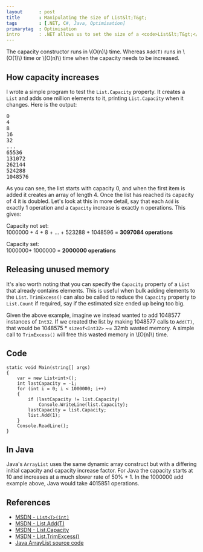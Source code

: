 ```yaml
---
layout      : post
title       : Manipulating the size of List&lt;T&gt;
tags        : [.NET, C#, Java, Optimisation]
primarytag  : Optimisation
intro       : .NET allows us to set the size of a <code>List&lt;T&gt;</code> in the constructor if we know the capacity ahead of time. This will save the List's inner (dynamic) array from being reassigned (and copied) when items are added. While usually this will make a minuscule change to your program, if the list is large enough it saves quite a few operations.
---
```


The capacity constructor runs in \\(O(n)\\) time. Whereas `Add(T)` runs in \\(O(1)\\) time or \\(O(n)\\) time when the capacity needs to be increased.



## How capacity increases

I wrote a simple program to test the `List.Capacity` property. It creates a `List` and adds one million elements to it, printing `List.Capacity` when it changes. Here is the output:

<pre>
0
4
8
16
32
...
65536
131072
262144
524288
1048576
</pre>

As you can see, the list starts with capacity 0, and when the first item is added it creates an array of length 4. Once the list has reached its capacity of 4 it is doubled. Let's look at this in more detail, say that each `Add` is exactly 1 operation and a `Capacity` increase is exactly n operations. This gives:

Capacity not set:<br />
1000000 + 4 + 8 + ... + 523288 + 1048596 = **3097084 operations**

Capacity set:<br />
1000000+ 1000000 = **2000000 operations**



## Releasing unused memory

It's also worth noting that you can specify the `Capacity` property of a `List` that already contains elements. This is useful when bulk adding elements to the `List`. `TrimExcess()` can also be called to reduce the `Capacity` property to `List.Count` if required, say if the estimated size ended up being too big.

Given the above example, imagine we instead wanted to add 1048577 instances of `Int32`. If we created the list by making 1048577 calls to `Add(T)`, that would be 1048575 * `sizeof<Int32>` ~= 32mb wasted memory. A simple call to `TrimExcess()` will free this wasted memory in \\(O(n)\\) time.



## Code

<!--prettify lang=csharp-->
    static void Main(string[] args)
    {
        var = new List<int>();
        int lastCapacity = -1;
        for (int i = 0; i < 1000000; i++)
        {
            if (lastCapacity != list.Capacity)
                Console.WriteLine(list.Capacity);
            lastCapacity = list.Capacity;
            list.Add(1);
        }
        Console.ReadLine();
    }



## In Java

Java's `ArrayList` uses the same dynamic array construct but with a differing initial capacity and capacity increase factor. For Java the capacity starts at 10 and increases at a much slower rate of 50% + 1. In the 1000000 add example above, Java would take 4015851 operations.



## References

- [MSDN - `List<T>(int)`][1]
- [MSDN - List.Add(T)][2]
- [MSDN - List.Capacity][3]
- [MSDN - List.TrimExcess()][4]
- [Java ArrayList source code][5]



[1]: http://msdn.microsoft.com/en-us/library/dw8e0z9z.aspx
[2]: http://msdn.microsoft.com/en-us/library/3wcytfd1.aspx
[3]: http://msdn.microsoft.com/en-us/library/y52x03h2.aspx
[4]: http://msdn.microsoft.com/en-us/library/ms132207.aspx
[5]: http://grepcode.com/file/repository.grepcode.com/java/root/jdk/openjdk/6-b14/java/util/ArrayList.java